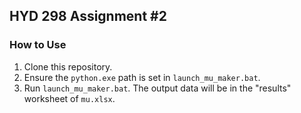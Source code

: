 ## HYD 298 Assignment \#2

### How to Use

1. Clone this repository.
2. Ensure the `python.exe` path is set in `launch_mu_maker.bat`.
3. Run `launch_mu_maker.bat`. The output data will be in the "results" worksheet of `mu.xlsx`.
